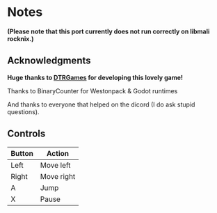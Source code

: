 # Notes

**(Please note that this port currently does not run correctly on libmali rocknix.)**

## Acknowledgments

**Huge thanks to [DTRGames](https://dtrgames.itch.io/) for developing this lovely game!**

Thanks to BinaryCounter for Westonpack & Godot runtimes

And thanks to everyone that helped on the dicord (I do ask stupid questions).
 
## Controls

| Button | Action |
|--|--| 
|Left|Move left|
|Right|Move right|
|A|Jump|
|X|Pause|
